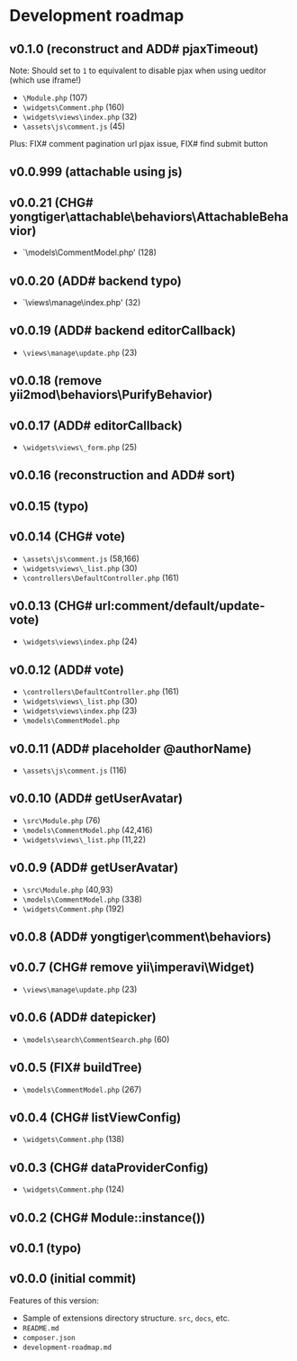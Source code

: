 # Development roadmap

## v0.1.0 (reconstruct and ADD# pjaxTimeout)

Note: Should set to `1` to equivalent to disable pjax when using ueditor (which use iframe!)

* `\Module.php` (107)
* `\widgets\Comment.php` (160)
* `\widgets\views\index.php` (32)
* `\assets\js\comment.js` (45)

Plus: FIX# comment pagination url pjax issue, FIX# find submit button


## v0.0.999 (attachable using js)


## v0.0.21 (CHG# yongtiger\attachable\behaviors\AttachableBehavior)

* `\models\CommentModel.php' (128)



## v0.0.20 (ADD# backend typo)

* `\views\manage\index.php' (32)


## v0.0.19 (ADD# backend editorCallback)

* `\views\manage\update.php` (23)


## v0.0.18 (remove yii2mod\behaviors\PurifyBehavior)


## v0.0.17 (ADD# editorCallback)

* `\widgets\views\_form.php` (25)


## v0.0.16 (reconstruction and ADD# sort)


## v0.0.15 (typo)


## v0.0.14 (CHG# vote)

* `\assets\js\comment.js` (58,166)
* `\widgets\views\_list.php` (30)
* `\controllers\DefaultController.php` (161)


## v0.0.13 (CHG# url:comment/default/update-vote)

* `\widgets\views\index.php` (24)


## v0.0.12 (ADD# vote)

* `\controllers\DefaultController.php` (161)
* `\widgets\views\_list.php` (30)
* `\widgets\views\index.php` (23)
* `\models\CommentModel.php`


## v0.0.11 (ADD# placeholder @authorName)

* `\assets\js\comment.js` (116)


## v0.0.10 (ADD# getUserAvatar)

* `\src\Module.php` (76)
* `\models\CommentModel.php` (42,416)
* `\widgets\views\_list.php` (11,22)


## v0.0.9 (ADD# getUserAvatar)

* `\src\Module.php` (40,93)
* `\models\CommentModel.php` (338)
* `\widgets\Comment.php` (192)


## v0.0.8 (ADD# yongtiger\comment\behaviors)


## v0.0.7 (CHG# remove yii\imperavi\Widget)

* `\views\manage\update.php` (23)


## v0.0.6 (ADD# datepicker)

* `\models\search\CommentSearch.php` (60)


## v0.0.5 (FIX# buildTree)

* `\models\CommentModel.php` (267)


## v0.0.4 (CHG# listViewConfig)

* `\widgets\Comment.php` (138)


## v0.0.3 (CHG# dataProviderConfig)

* `\widgets\Comment.php` (124)


## v0.0.2 (CHG# Module::instance())


## v0.0.1 (typo)


## v0.0.0 (initial commit)

Features of this version:

* Sample of extensions directory structure. `src`, `docs`, etc.
* `README.md`
* `composer.json`
* `development-roadmap.md`
